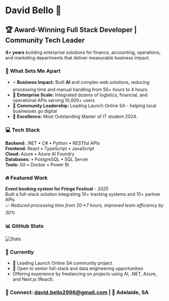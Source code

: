 # David Bello 👋
## 🏆 Award-Winning Full Stack Developer | Community Tech Leader

**4+ years** building enterprise solutions for finance, accounting, operations, and marketing departments that deliver measurable business impact.

### 🚀 **What Sets Me Apart**
- ⚡ **Business Impact:** Built **AI** and complex web solutions, reducing processing time and manual handling from 50+ hours to 4 hours.
- 🏢 **Enterprise Scale:** Integrated dozens of logistics, financial, and operational APIs serving 10,000+ users
- 🌟 **Community Leadership:** Leading Launch Online SA - helping local businesses go digital
- 🥇 **Excellence:** Most Outstanding Master of IT student 2024.

### 💻 **Tech Stack**
**Backend:** .NET • C# • Python • RESTful APIs   
**Frontend:** React • TypeScript • JavaScript  
**Cloud:** Azure • Azure AI Foundry  
**Databases:** • PostgreSQL • SQL Server  
**Tools:** Git • Docker • Power BI

### 🔥 **Featured Work**

**Event booking system for Fringe Festival** - *2025*  
Built a full-stack solution integrating 10+ tracking systems and 10+ partner APIs  
*📈 Reduced processing time from 20→7 hours, improved team efficiency by 30%*

### 📊 GitHub Stats
![Stats](https://github-readme-stats.vercel.app/api?username=ndavidb&show_icons=true&theme=default)

### 🎯 **Currently**
- 🔨 Leading Launch Online SA community project
- 💼 Open to senior full-stack and data engineering opportunities
- Offering experience by freelancing on projects using AI, .NET, Azure, and Next.js (React).

### 📧 **Connect:** david.bello2996@gmail.com | 📍 Adelaide, SA
